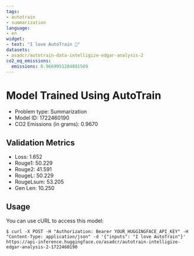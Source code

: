 ```yaml
---
tags:
- autotrain
- summarization
language:
- en
widget:
- text: "I love AutoTrain 🤗"
datasets:
- asadcr/autotrain-data-intelligize-edgar-analysis-2
co2_eq_emissions:
  emissions: 0.9669951284881569
---
```


# Model Trained Using AutoTrain

- Problem type: Summarization
- Model ID: 1722460190
- CO2 Emissions (in grams): 0.9670

## Validation Metrics

- Loss: 1.652
- Rouge1: 50.229
- Rouge2: 41.591
- RougeL: 50.229
- RougeLsum: 53.205
- Gen Len: 10.250

## Usage

You can use cURL to access this model:

```
$ curl -X POST -H "Authorization: Bearer YOUR_HUGGINGFACE_API_KEY" -H "Content-Type: application/json" -d '{"inputs": "I love AutoTrain"}' https://api-inference.huggingface.co/asadcr/autotrain-intelligize-edgar-analysis-2-1722460190
```